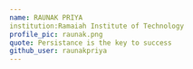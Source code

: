 ```yaml
---
name: RAUNAK PRIYA
institution:Ramaiah Institute of Technology
profile_pic: raunak.png
quote: Persistance is the key to success
github_user: raunakpriya
---
```

